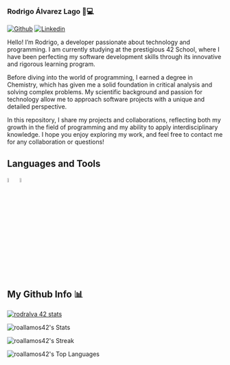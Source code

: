 ### Rodrigo Álvarez Lago 👋💻
[![Github](https://img.shields.io/badge/-Github-000?style=flat&logo=Github&logoColor=white)](https://github.com/roallamos)
[![Linkedin](https://img.shields.io/badge/-LinkedIn-blue?style=flat&logo=Linkedin&logoColor=white)](https://www.linkedin.com/in/rodrigo-alvarez-lago-b19045247)


Hello! I’m Rodrigo, a developer passionate about technology and programming. I am currently studying at the prestigious 42 School, where I have been perfecting my software development skills through its innovative and rigorous learning program.

Before diving into the world of programming, I earned a degree in Chemistry, which has given me a solid foundation in critical analysis and solving complex problems. My scientific background and passion for technology allow me to approach software projects with a unique and detailed perspective.

In this repository, I share my projects and collaborations, reflecting both my growth in the field of programming and my ability to apply interdisciplinary knowledge. I hope you enjoy exploring my work, and feel free to contact me for any collaboration or questions!


## Languages and Tools

  <code><img width="5%" src="https://github.com/ismaelucky342/ismaelucky342/assets/153450550/e5c556b4-a10b-4681-ae27-2a3ee423bd4f"></code>
  <code><img width="5%" src="https://github.com/ismaelucky342/ismaelucky342/assets/153450550/11de78a9-4965-4545-b83c-9933424e1e84"></code>

   <br /> 
</p>

## My Github Info 📊
[![rodralva 42 stats](https://badge.mediaplus.ma/black/rodralva?1337Badge=off&UM6P=off)](https://github.com/oakoudad/badge42)

![roallamos42's Stats](https://github-readme-stats.vercel.app/api?username=roallamos&theme=tokyonight&show_icons=true&hide_border=false&count_private=true)

![roallamos42's Streak](https://github-readme-streak-stats.herokuapp.com/?user=roallamos&theme=tokyonight&hide_border=false)

![roallamos42's Top Languages](https://github-readme-stats.vercel.app/api/top-langs/?username=roallamos&theme=tokyonight&show_icons=true&hide_border=false&layout=compact)
